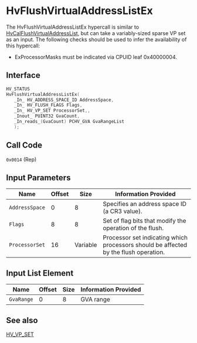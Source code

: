 # HvFlushVirtualAddressListEx

The HvFlushVirtualAddressListEx hypercall is similar to [HvCalFlushVirtualAddressList](HvCalFlushVirtualAddressList.md), but can take a variably-sized sparse VP set as an input.
The following checks should be used to infer the availability of this hypercall:

- ExProcessorMasks must be indicated via CPUID leaf 0x40000004.

## Interface

 ```c
HV_STATUS
HvFlushVirtualAddressListEx(
    _In_ HV_ADDRESS_SPACE_ID AddressSpace,
    _In_ HV_FLUSH_FLAGS Flags,
    _In_ HV_VP_SET ProcessorSet,,
    _Inout_ PUINT32 GvaCount,
    _In_reads_(GvaCount) PCHV_GVA GvaRangeList
    );
 ```

## Call Code
`0x0014` (Rep)

## Input Parameters

| Name                    | Offset     | Size     | Information Provided                      |
|-------------------------|------------|----------|-------------------------------------------|
| `AddressSpace`          | 0          | 8        | Specifies an address space ID (a CR3 value). |
| `Flags`                 | 8          | 8        | Set of flag bits that modify the operation of the flush. |
| `ProcessorSet`          | 16         | Variable | Processor set indicating which processors should be affected by the flush operation. |

## Input List Element

| Name                    | Offset     | Size     | Information Provided                      |
|-------------------------|------------|----------|-------------------------------------------|
| `GvaRange`              | 0          | 8        | GVA range                                 |

## See also

[HV_VP_SET](../datatypes/HV_VP_SET.md)
